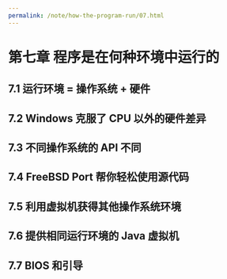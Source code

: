 ```yaml
---
permalink: /note/how-the-program-run/07.html
---
```


# 第七章 程序是在何种环境中运行的

## 7.1 运行环境 = 操作系统 + 硬件

## 7.2 Windows 克服了 CPU 以外的硬件差异

## 7.3 不同操作系统的 API 不同

## 7.4 FreeBSD Port 帮你轻松使用源代码

## 7.5 利用虚拟机获得其他操作系统环境

## 7.6 提供相同运行环境的 Java 虚拟机

## 7.7 BIOS 和引导
